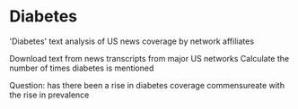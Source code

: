 # Diabetes
'Diabetes' text analysis of US news coverage by network affiliates 

Download text from news transcripts from major US networks
Calculate the number of times diabetes is mentioned

Question: has there been a rise in diabetes coverage commensureate with the rise in prevalence
